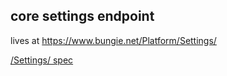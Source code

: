 ## core settings endpoint
lives at https://www.bungie.net/Platform/Settings/

[/Settings/ spec](https://bungie-net.github.io/#.GetCommonSettings)